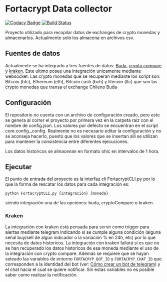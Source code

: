# Fortacrypt Data collector

[![Codacy Badge](https://api.codacy.com/project/badge/Grade/51365674d17041219ba3104572953fd2)](https://app.codacy.com/app/felaco/fortacryp-data-collector?utm_source=github.com&utm_medium=referral&utm_content=felaco/fortacryp-data-collector&utm_campaign=Badge_Grade_Settings)
[![Build Status](https://travis-ci.org/felaco/fortacryp-data-collector.svg?branch=master)](https://travis-ci.org/felaco/fortacryp-data-collector)

Proyecto utilizado para recopilar datos de exchanges de crypto monedas y almacenarlos.
Actualmente solo los almacena en archivos csv.

## Fuentes de datos
Actualmente se ha integrado a tres fuentes de datos: [Buda](https://www.buda.com), [crypto compare](https://www.cryptocompare.com/)
y [kraken](https://www.kraken.com). Este ultimo posee una integración unicamente mediante websocket.
Las crypto monedas que se recuperan mediante los script son: Bitcoin (btc), Ethereum (eth), Bitcoin cash
(bch) y litecoin (ltc) que son las crypto monedas que transa el exchange Chileno Buda
 

## Configuración 
El repositorio no cuenta con un archivo de configuración creado, pero este se genera al correr el proyecto por
primera vez en la carpeta raiz con el nombre de config.json. Los valores por defecto se encuentran en el
script core.config._config. Realmente no es necesario editar la configuración y no se aconseja hacerlo,
puesto que los valores que se insertan allí se utilizan para mantener la consistencia entre diferentes 
ejecuciones.

Los datos historicos se almacenan en formato ohlc en intervalos de 1 hora.

## Ejecutar
El punto de entrada del proyecto es la interfaz cli FortacryptCLI.py 
por lo que la forma de rescatar los datos para cada integración es:

`python FortacryptCLI.py {integración} {moneda}`

siendo integración una de las opciones: buda, cryptoCompare o kraken.

### Kraken
La integración con kraken está pensada para servir como trigger para alertas mediante telegram
indicando si se cumple alguna condición (alguna señal buy/sell de algún indicador o la variación % en 24h, etc)
por lo que necesita de datos hístoricos. La integración con kraken fallará si es que no se han recuperado
los datos historicos de esa moneda mediante el uso de la integración con crypto compare.
Además se requiere que se hayan seteado las variables de entorno `FORTACRYP_BOT_ID` y `FORTACRYP_CHAT_ID`
que corresponden a la identidad del bot (ver: [Cómo crear un bot de telegram](https://core.telegram.org/bots#3-how-do-i-create-a-bot))
y el chat hacia el cual se quiere notificar. Sin estas variables no es posible saber como realizar la notificación.


